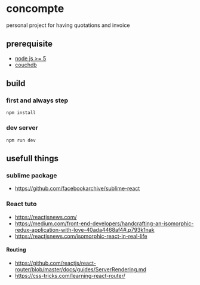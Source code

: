 # concompte

personal project for having quotations and invoice

## prerequisite

- [node js >= 5](https://nodejs.org/en/)
- [couchdb](https://couchdb.apache.org/)

## build

### first and always step 

```
npm install
```

### dev server

```
npm run dev
```

## usefull things

### sublime package

- https://github.com/facebookarchive/sublime-react

### React tuto

- https://reactjsnews.com/
- https://medium.com/front-end-developers/handcrafting-an-isomorphic-redux-application-with-love-40ada4468af4#.p793k1nak
- https://reactjsnews.com/isomorphic-react-in-real-life

#### Routing

- https://github.com/reactjs/react-router/blob/master/docs/guides/ServerRendering.md
- https://css-tricks.com/learning-react-router/
